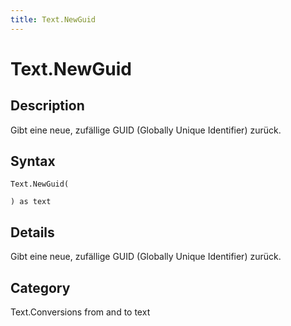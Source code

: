 ```yaml
---
title: Text.NewGuid
---
```


# Text.NewGuid


## Description

Gibt eine neue, zufällige GUID (Globally Unique Identifier) zurück.


## Syntax

```powerquery
Text.NewGuid(

) as text
```


## Details

Gibt eine neue, zufällige GUID (Globally Unique Identifier) zurück.



## Category
Text.Conversions from and to text
